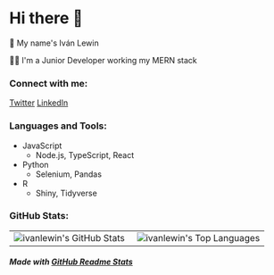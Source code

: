 # Hi there 👋

🤠 My name's Iván Lewin

🐱‍💻 I'm a Junior Developer working my MERN stack

### Connect with me:

[Twitter](https://twitter.com/ivanlewin)
[LinkedIn](https://www.linkedin.com/in/ivanlewin)

### Languages and Tools:

* JavaScript
  * Node.js, TypeScript, React
* Python
  * Selenium, Pandas
* R
  * Shiny, Tidyverse

### GitHub Stats:

<table>
  <tr>
    <td align="left" style="padding=0; width=0;">
      <img align="left" alt="ivanlewin's GitHub Stats" src="https://github-readme-stats.vercel.app/api?username=ivanlewin&show_icons=true&hide_border=true&count_private=true" />
    </td>
    <td align="right" style="padding=0; width=0;">
      <img align="right" alt="ivanlewin's Top Languages" src="https://github-readme-stats.vercel.app/api/top-langs/?username=ivanlewin&show_icons=true&hide_border=true&count_private=true&layout=compact" />
    </td>
  </tr>
</table>

##### Made with [GitHub Readme Stats](https://github.com/anuraghazra/github-readme-stats)
